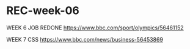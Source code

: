 # REC-week-06
WEEK 6 JOB REDONE
https://www.bbc.com/sport/olympics/56461152

WEEK 7 CSS
https://www.bbc.com/news/business-56453869
